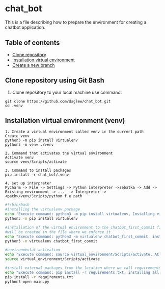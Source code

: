 # chat_bot
This is a file describing how to prepare the environment for creating a chatbot application.
## Table of contents
* [Clone repository](#clone-repository-using-git-bash)
* [Installation virtual environment](#installation-virtual-environment-venv)
* [Create a new branch](#create-a-new-branch)



## Clone repository using Git Bash

1. Clone repository to your local machine use command.
``` 
git clone https://github.com/daglew/chat_bot.git
cd .venv
``` 
## Installation virtual environment (venv)

```
1. Create a virtual environment called venv in the current path
Create venv 
python3 -m pip install virtualenv
python3 -m venv ./venv

2. Command that activates the virtual environment
Activate venv
source venv/Scripts/activate

3. Command to install packages
pip install -r chat_bot/.venv

4. set up interpreter
PyCharm -> File -> Settings -> Python interpreter ->zębatka -> Add -> Existing environment -> ...  -> Interpreter -> <path>/venv/Scripts/python f.e path
```

```bash
#!/bin/bash
#installing the virtualenv package
echo 'Execute command: python3 -m pip install virtualenv, Installing virtualenv package'
python3 -m pip install virtualenv

#installation of the virtual environment to the chatbot_first_commit file (I can change and substitute this,
#will be created in the file where we enforce it
echo "Execute command: python3 -m virtualenv chatbot_first_commit, installing environament into the virtual_environment folder"
python3 -m virtualenv chatbot_first_commit

#environmental activation
echo 'Execute command: source virtual_environment/Scripts/activate, ACTIVATE PYTHON'
source virtual_environment/Scripts/activate

#install external packages from the location where we call requirements.txt (must be in the same path)
echo "Execute command: pip install -r requirements.txt, installing all aditional packages"
pip install -r requirements.txt 
python3 open main.py
```
